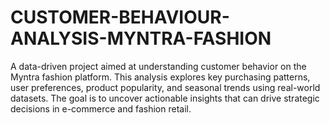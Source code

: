 # CUSTOMER-BEHAVIOUR-ANALYSIS-MYNTRA-FASHION
A data-driven project aimed at understanding customer behavior on the Myntra fashion platform. This analysis explores key purchasing patterns, user preferences, product popularity, and seasonal trends using real-world datasets. The goal is to uncover actionable insights that can drive strategic decisions in e-commerce and fashion retail.
